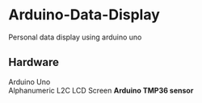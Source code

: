 # Arduino-Data-Display
Personal data display using arduino uno

## Hardware
Arduino Uno <br>
Alphanumeric L2C LCD Screen <b>
Arduino TMP36 sensor
